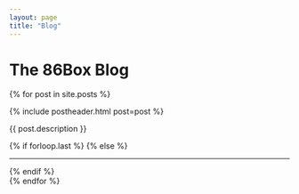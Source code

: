 ```yaml
---
layout: page
title: "Blog"
---
```


# The 86Box Blog

{% for post in site.posts %}
<div>
	{% include postheader.html post=post %}
	<p>{{ post.description }}</p>
{% if forloop.last %}
{% else %}
	<hr/>
{% endif %}
</div>
{% endfor %}
